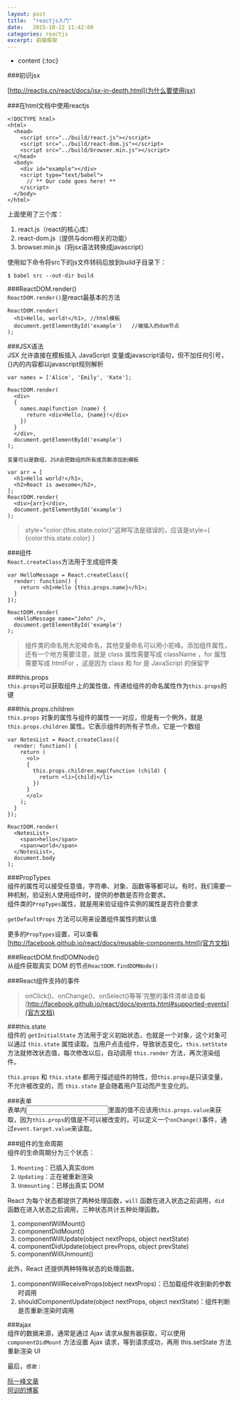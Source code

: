 ```yaml
---
layout: post
title:  "reactjs入门"
date:   2015-10-22 11:42:00
categories: reactjs
excerpt: 前端框架
---
```


* content
{:toc}

###初识jsx  

[http://reactjs.cn/react/docs/jsx-in-depth.html](为什么要使用jsx)  

###在html文档中使用reactjs  

    <!DOCTYPE html>
    <html>
      <head>
        <script src="../build/react.js"></script>
        <script src="../build/react-dom.js"></script>
        <script src="../build/browser.min.js"></script>
      </head>
      <body>
        <div id="example"></div>
        <script type="text/babel">
          // ** Our code goes here! **
        </script>
      </body>
    </html>  

上面使用了三个库：  

1. react.js（react的核心库）
2. react-dom.js（提供与dom相关的功能）  
3. browser.min.js（将jsx语法转换成javascript）  

使用如下命令将src下的js文件转码后放到build子目录下：  

    $ babel src --out-dir build  

###ReactDOM.render()  
`ReactDOM.render()`是react最基本的方法  

    ReactDOM.render(
      <h1>Hello, world!</h1>, //html模板
      document.getElementById('example')   //被插入的dom节点
    );  

###JSX语法  
JSX 允许直接在模板插入 JavaScript 变量或javascript语句，但不加任何引号，{}内的内容都以javascript规则解析  

    var names = ['Alice', 'Emily', 'Kate'];

    ReactDOM.render(
      <div>
      {
        names.map(function (name) {
          return <div>Hello, {name}!</div>
        })
      }
      </div>,
      document.getElementById('example')
    );  

`变量可以是数组，JSX会把数组的所有成员都添加到模板`  

    var arr = [
      <h1>Hello world!</h1>,
      <h2>React is awesome</h2>,
    ];
    ReactDOM.render(
      <div>{arr}</div>,
      document.getElementById('example')
    );  

> style="color:{this.state.color}"这种写法是错误的，应该是style={ {color:this.state.color} }    


###组件  
`React.createClass`方法用于生成组件类  

    var HelloMessage = React.createClass({
      render: function() {
        return <h1>Hello {this.props.name}</h1>;
      }
    });

    ReactDOM.render(
      <HelloMessage name="John" />,
      document.getElementById('example')
    ); 

> 组件类的命名用大驼峰命名，其他变量命名可以用小驼峰。添加组件属性，还有一个地方需要注意，就是 class 属性需要写成 className ，for 属性需要写成 htmlFor ，这是因为 class 和 for 是 JavaScript 的保留字 

###this.props  
`this.props`可以获取组件上的属性值，传递给组件的命名属性作为`this.props`的键  

###this.props.children  
`this.props` 对象的属性与组件的属性一一对应，但是有一个例外，就是 `this.props.children` 属性。它表示组件的所有子节点，它是一个数组  

    var NotesList = React.createClass({
      render: function() {
        return (
          <ol>
          {
            this.props.children.map(function (child) {
              return <li>{child}</li>
            })
          }
          </ol>
        );
      }
    });

    ReactDOM.render(
      <NotesList>
        <span>hello</span>
        <span>world</span>
      </NotesList>,
      document.body
    );  

###PropTypes  
组件的属性可以接受任意值，字符串、对象、函数等等都可以。有时，我们需要一种机制，验证别人使用组件时，提供的参数是否符合要求。  
组件类的`PropTypes`属性，就是用来验证组件实例的属性是否符合要求  

`getDefaultProps` 方法可以用来设置组件属性的默认值

更多的`PropTypes`设置，可以查看[http://facebook.github.io/react/docs/reusable-components.html](官方文档)  

###ReactDOM.findDOMNode()  
从组件获取真实 DOM 的节点`ReactDOM.findDOMNode()`  

###React组件支持的事件  
> onClick()、onChange()、onSelect()等等'完整的事件清单请查看[http://facebook.github.io/react/docs/events.html#supported-events](官方文档)  

###this.state  
组件的 `getInitialState` 方法用于定义初始状态，也就是一个对象，这个对象可以通过 `this.state` 属性读取。当用户点击组件，导致状态变化，`this.setState` 方法就修改状态值，每次修改以后，自动调用 `this.render` 方法，再次渲染组件。  

`this.props` 和 `this.state` 都用于描述组件的特性，但`this.props`是只读变量，不允许被改变的，而 `this.state` 是会随着用户互动而产生变化的。  

###表单  
表单内<input type="text" value="">里面的值不应该用`this.props.value`来获取，因为`this.props`的值是不可以被改变的，可以定义一个`onChange()`事件，通过`event.target.value`来读取。  

###组件的生命周期  
组件的生命周期分为三个状态：  

1. `Mounting`：已插入真实dom  
2. `Updating`：正在被重新渲染  
3. `Unmounting`：已移出真实 DOM  

React 为每个状态都提供了两种处理函数，`will` 函数在进入状态之前调用，`did` 函数在进入状态之后调用，三种状态共计五种处理函数。  

1. componentWillMount()  
2. componentDidMount()  
3. componentWillUpdate(object nextProps, object nextState)  
4. componentDidUpdate(object prevProps, object prevState)  
5. componentWillUnmount()  

此外，React 还提供两种特殊状态的处理函数。  

1. componentWillReceiveProps(object nextProps)：已加载组件收到新的参数时调用  
2. shouldComponentUpdate(object nextProps, object nextState)：组件判断是否重新渲染时调用  

###ajax  
组件的数据来源，通常是通过 Ajax 请求从服务器获取，可以使用 `componentDidMount` 方法设置 Ajax 请求，等到请求成功，再用 this.setState 方法重新渲染 UI 

最后，`感谢`  :  

[阮一峰文章](http://www.ruanyifeng.com/blog/2015/03/react.html)  
[阿训的博客](http://blog.csdn.net/lihongxun945/article/details/45826851)

